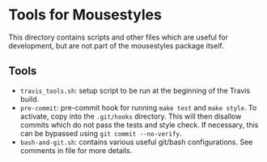 # Tools for Mousestyles

This directory contains scripts and other files which are useful for
development, but are not part of the mousestyles package itself.

## Tools

- `travis_tools.sh`: setup script to be run at the beginning of the Travis build.
- `pre-commit`: pre-commit hook for running `make test` and `make
  style`. To activate, copy into the `.git/hooks` directory. This will
  then disallow commits which do not pass the tests and style
  check. If necessary, this can be bypassed using `git commit --no-verify`.
- `bash-and-git.sh`: contains various useful git/bash
  configurations. See comments in file for more details.
